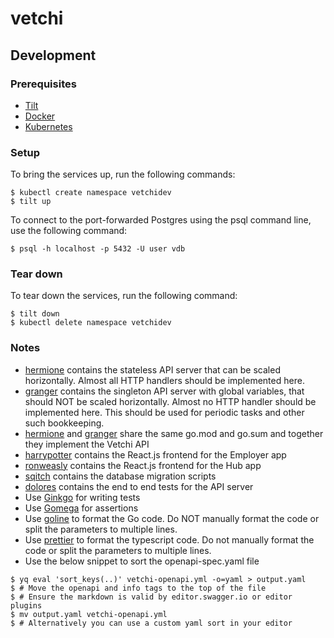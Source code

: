 # vetchi

## Development

### Prerequisites

- [Tilt](https://docs.tilt.dev/install.html)
- [Docker](https://docs.docker.com/get-docker/)
- [Kubernetes](https://kubernetes.io/docs/tasks/tools/)

### Setup

To bring the services up, run the following commands:
```
$ kubectl create namespace vetchidev
$ tilt up
```

To connect to the port-forwarded Postgres using the psql command line, use the following command:
```
$ psql -h localhost -p 5432 -U user vdb
```

### Tear down

To tear down the services, run the following command:
```
$ tilt down
$ kubectl delete namespace vetchidev
```

### Notes

- [hermione](api/hermione) contains the stateless API server that can be scaled horizontally. Almost all HTTP handlers should be implemented here.
- [granger](api/granger) contains the singleton API server with global variables, that should NOT be scaled horizontally. Almost no HTTP handler should be implemented here. This should be used for periodic tasks and other such bookkeeping.
- [hermione](api/hermione) and [granger](api/granger) share the same go.mod and go.sum and together they implement the Vetchi API
- [harrypotter](harrypotter) contains the React.js frontend for the Employer app
- [ronweasly](ronweasly) contains the React.js frontend for the Hub app
- [sqitch](sqitch) contains the database migration scripts
- [dolores](dolores) contains the end to end tests for the API server
- Use [Ginkgo](https://onsi.github.io/ginkgo/) for writing tests
- Use [Gomega](https://onsi.github.io/gomega/) for assertions
- Use [goline](https://github.com/segmentio/golines) to format the Go code. Do NOT manually format the code or split the parameters to multiple lines.
- Use [prettier](https://prettier.io/) to format the typescript code. Do not manually format the code or split the parameters to multiple lines.
- Use the below snippet to sort the openapi-spec.yaml file
```
$ yq eval 'sort_keys(..)' vetchi-openapi.yml -o=yaml > output.yaml
$ # Move the openapi and info tags to the top of the file
$ # Ensure the markdown is valid by editor.swagger.io or editor plugins
$ mv output.yaml vetchi-openapi.yml
$ # Alternatively you can use a custom yaml sort in your editor
```
